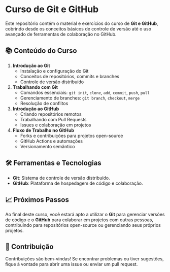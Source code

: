 
# Curso de Git e GitHub

Este repositório contém o material e exercícios do curso de **Git e GitHub**, cobrindo desde os conceitos básicos de controle de versão até o uso avançado de ferramentas de colaboração no GitHub.

## 📚 Conteúdo do Curso

1. **Introdução ao Git**
   - Instalação e configuração do Git
   - Conceitos de repositórios, commits e branches
   - Controle de versão distribuído
2. **Trabalhando com Git**
   - Comandos essenciais: `git init`, `clone`, `add`, `commit`, `push`, `pull`
   - Gerenciamento de branches: `git branch`, `checkout`, `merge`
   - Resolução de conflitos
3. **Introdução ao GitHub**
   - Criando repositórios remotos
   - Trabalhando com Pull Requests
   - Issues e colaboração em projetos
4. **Fluxo de Trabalho no GitHub**
   - Forks e contribuições para projetos open-source
   - GitHub Actions e automações
   - Versionamento semântico

## 🛠️ Ferramentas e Tecnologias

- **Git**: Sistema de controle de versão distribuído.
- **GitHub**: Plataforma de hospedagem de código e colaboração.


## 📈 Próximos Passos

Ao final deste curso, você estará apto a utilizar o **Git** para gerenciar versões de código e o **GitHub** para colaborar em projetos com outras pessoas, contribuindo para repositórios open-source ou gerenciando seus próprios projetos.

## 🤝 Contribuição

Contribuições são bem-vindas! Se encontrar problemas ou tiver sugestões, fique à vontade para abrir uma issue ou enviar um pull request.

